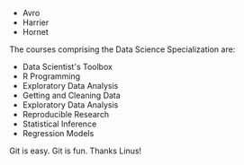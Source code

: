 * Avro
* Harrier
* Hornet

The courses comprising the Data Science Specialization are:

* Data Scientist's Toolbox
* R Programming
* Exploratory Data Analysis
* Getting and Cleaning Data
* Exploratory Data Analysis
* Reproducible Research
* Statistical Inference
* Regression Models

Git is easy. Git is fun. Thanks Linus!